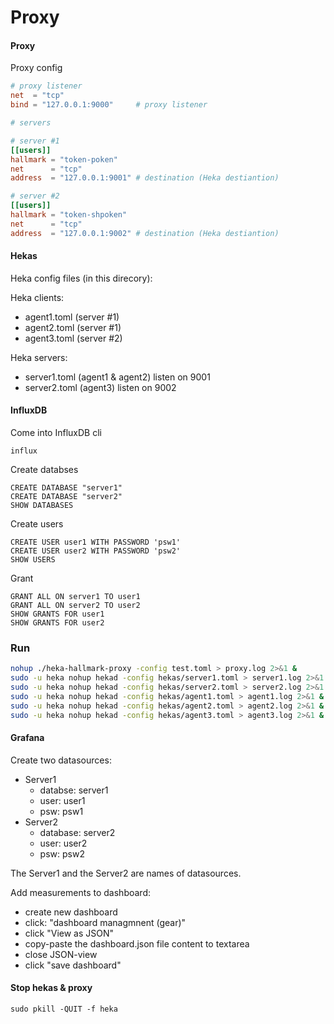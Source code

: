 Proxy
=====

#### Proxy

Proxy config
```toml
# proxy listener
net  = "tcp"
bind = "127.0.0.1:9000"     # proxy listener

# servers

# server #1
[[users]]
hallmark = "token-poken"
net      = "tcp"
address  = "127.0.0.1:9001" # destination (Heka destiantion)

# server #2
[[users]]
hallmark = "token-shpoken"
net      = "tcp"
address  = "127.0.0.1:9002" # destination (Heka destiantion)
```

#### Hekas

Heka config files (in this direcory):

Heka clients:
- agent1.toml (server #1)
- agent2.toml (server #1)
- agent3.toml (server #2)

Heka servers:
- server1.toml (agent1 & agent2) listen on 9001
- server2.toml (agent3)          listen on 9002

#### InfluxDB

Come into InfluxDB cli

```
influx
```

Create databses

```
CREATE DATABASE "server1"
CREATE DATABASE "server2"
SHOW DATABASES
```

Create users

```
CREATE USER user1 WITH PASSWORD 'psw1'
CREATE USER user2 WITH PASSWORD 'psw2'
SHOW USERS
```

Grant

```
GRANT ALL ON server1 TO user1
GRANT ALL ON server2 TO user2
SHOW GRANTS FOR user1
SHOW GRANTS FOR user2
```

### Run

```bash
nohup ./heka-hallmark-proxy -config test.toml > proxy.log 2>&1 &
sudo -u heka nohup hekad -config hekas/server1.toml > server1.log 2>&1 &
sudo -u heka nohup hekad -config hekas/server2.toml > server2.log 2>&1 &
sudo -u heka nohup hekad -config hekas/agent1.toml > agent1.log 2>&1 &
sudo -u heka nohup hekad -config hekas/agent2.toml > agent2.log 2>&1 &
sudo -u heka nohup hekad -config hekas/agent3.toml > agent3.log 2>&1 &
```

#### Grafana

Create two datasources:
- Server1
  - databse: server1
  - user: user1
  - psw: psw1
- Server2
  - database: server2
  - user: user2
  - psw: psw2

The Server1 and the Server2 are names of datasources.

Add measurements to dashboard:
- create new dashboard
- click: "dashboard managmnent (gear)"
- click "View as JSON"
- copy-paste the dashboard.json file content to textarea
- close JSON-view
- click "save dashboard"

#### Stop hekas & proxy

```bahs
sudo pkill -QUIT -f heka
```